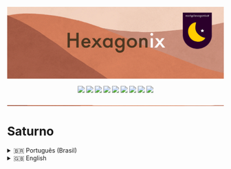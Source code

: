 <p align="center">
<img src="https://github.com/hexagonix/Doc/blob/main/Img/banner.png">
</p>

<div align="center">

![](https://img.shields.io/github/license/hexagonix/Saturno.svg)
![](https://img.shields.io/github/stars/hexagonix/Saturno.svg)
![](https://img.shields.io/github/issues/hexagonix/Saturno.svg)
![](https://img.shields.io/github/issues-closed/hexagonix/Saturno.svg)
![](https://img.shields.io/github/issues-pr/hexagonix/Saturno.svg)
![](https://img.shields.io/github/issues-pr-closed/hexagonix/Saturno.svg)
![](https://img.shields.io/github/downloads/hexagonix/Saturno/total.svg)
![](https://img.shields.io/github/release/hexagonix/Saturno.svg)
[![](https://img.shields.io/twitter/follow/hexagonixOS.svg?style=social&label=Follow%20%40HexagonixOS)](https://twitter.com/hexagonixOS)

</div>

<img src="https://github.com/hexagonix/Doc/blob/main/Img/hr.png" width="100%" height="2px" />

# Saturno

<details title="Português (Brasil)" align='left'>
<br>
<summary align='left'>🇧🇷 Português (Brasil)</summary>

<div align="justify">

# Inicialização do Hexagon

Este repositório contém o gerenciador de inicialização MBR do Hexagonix e o Hexagon Boot, responsável por carregar, configurar e executar o Hexagon, bem como oferecer outros recursos.

## Saturno

O primeiro componente do Hexagonix é o Saturno. Ele é responsável por receber o controle do processo de inicialização realizado pelo BIOS/UEFI e procurar no volume o segundo estágio de inicialização. Para isso, ele implementa um driver para leitura de um sistema de arquivos FAT16. O segundo estágio de inicialização (HBoot) pode implementar drivers para outros sistemas de arquivos e é responsável por encontrar o Hexagon, carregar módulos HBoot ou carregar um sistema do tipo DOS compatível (versão BETA).

### Sistemas de arquivos suportados

* FAT16B

</div>

</details>

<details title="English" align='left'>
<br>
<summary align='left'>🇬🇧 English</summary>

<div align="justify">

# Hexagon initialization

This repository contains the Hexagonix MBR boot manager and Hexagon Boot, which is responsible for loading, configuring, and running Hexagon, as well as offering other features.

## Saturno

The first component of Hexagonix is Saturno. It is responsible for taking control of the boot process performed by the BIOS/UEFI and looking in the volume for the second boot stage. For that, it implements a driver for reading a FAT16 file system. The second boot stage (HBoot) can implement drivers for other file systems and is responsible for finding Hexagon, loading HBoot modules or loading a compatible DOS-type system (BETA version).

### Supported file systems

* FAT16B

</div>

</details>

<!--

Versão deste arquivo: 2.0

-->
